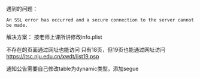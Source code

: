 

遇到的问题：
```
An SSL error has occurred and a secure connection to the server cannot be made.
```

解决方案：
按老师上课所讲修改info.plist


不存在的页面通过网址也能访问
只有18页，但19页也能通过网址访问
https://itsc.nju.edu.cn/xwdt/list19.psp

通知公告需要自己修改table为dynamic类型，添加segue